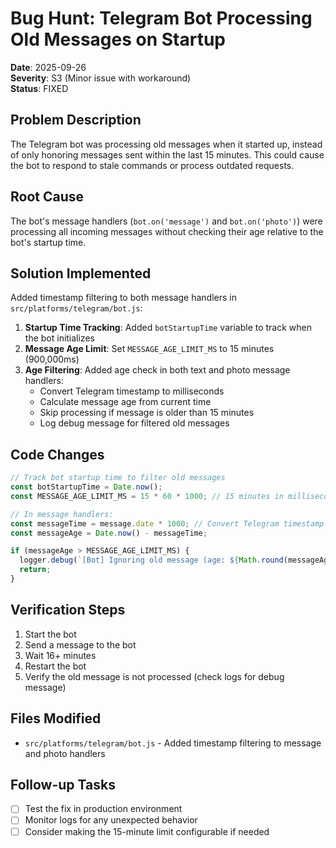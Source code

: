 # Bug Hunt: Telegram Bot Processing Old Messages on Startup

**Date**: 2025-09-26  
**Severity**: S3 (Minor issue with workaround)  
**Status**: FIXED

## Problem Description
The Telegram bot was processing old messages when it started up, instead of only honoring messages sent within the last 15 minutes. This could cause the bot to respond to stale commands or process outdated requests.

## Root Cause
The bot's message handlers (`bot.on('message')` and `bot.on('photo')`) were processing all incoming messages without checking their age relative to the bot's startup time.

## Solution Implemented
Added timestamp filtering to both message handlers in `src/platforms/telegram/bot.js`:

1. **Startup Time Tracking**: Added `botStartupTime` variable to track when the bot initializes
2. **Message Age Limit**: Set `MESSAGE_AGE_LIMIT_MS` to 15 minutes (900,000ms)
3. **Age Filtering**: Added age check in both text and photo message handlers:
   - Convert Telegram timestamp to milliseconds
   - Calculate message age from current time
   - Skip processing if message is older than 15 minutes
   - Log debug message for filtered old messages

## Code Changes
```javascript
// Track bot startup time to filter old messages
const botStartupTime = Date.now();
const MESSAGE_AGE_LIMIT_MS = 15 * 60 * 1000; // 15 minutes in milliseconds

// In message handlers:
const messageTime = message.date * 1000; // Convert Telegram timestamp to milliseconds
const messageAge = Date.now() - messageTime;

if (messageAge > MESSAGE_AGE_LIMIT_MS) {
  logger.debug(`[Bot] Ignoring old message (age: ${Math.round(messageAge / 1000)}s, limit: ${MESSAGE_AGE_LIMIT_MS / 1000}s)`);
  return;
}
```

## Verification Steps
1. Start the bot
2. Send a message to the bot
3. Wait 16+ minutes
4. Restart the bot
5. Verify the old message is not processed (check logs for debug message)

## Files Modified
- `src/platforms/telegram/bot.js` - Added timestamp filtering to message and photo handlers

## Follow-up Tasks
- [ ] Test the fix in production environment
- [ ] Monitor logs for any unexpected behavior
- [ ] Consider making the 15-minute limit configurable if needed
